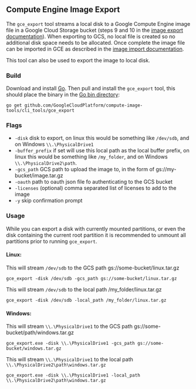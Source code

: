 ## Compute Engine Image Export

The `gce_export` tool streams a local disk to a Google Compute Engine image 
file in a Google Cloud Storage bucket (steps 9 and 10 in the
[image export documentation](https://cloud.google.com/compute/docs/images/export-image)).
When exporting to GCS, no local file is created so no additional disk space needs to be allocated. 
Once complete the image file can be imported in GCE as described in the 
[image import documentation](https://cloud.google.com/compute/docs/images/import-existing-image).

This tool can also be used to export the image to local disk.

### Build
Download and install [Go](https://golang.org/doc/install). Then pull and 
install the `gce_export` tool, this should place the binary in the 
[Go bin directory](https://golang.org/doc/code.html#GOPATH):

```
go get github.com/GoogleCloudPlatform/compute-image-tools/cli_tools/gce_export
```

### Flags

+ `-disk` disk to export, on linux this would be something like `/dev/sdb`, and on
Windows `\\.\PhysicalDrive1`
+ `-buffer_prefix` if set will use this local path as the local buffer prefix, on linux this would
be something like `/my_folder`, and on Windows `\\.\PhysicalDrive2\path`.
+ `-gcs_path` GCS path to upload the image to, in the form of gs://my-bucket/image.tar.gz
+ `-oauth` path to oauth json file fo authenticating to the GCS bucket
+ `-licenses` (optional) comma separated list of licenses to add to the image
+ `-y` skip confirmation prompt

### Usage

While you can export a disk with currently mounted partitions, or even the disk
containing the current root partition it is recommended to unmount all partitions
prior to running `gce_export`.

#### Linux:

This will stream `/dev/sdb` to the GCS path gs://some-bucket/linux.tar.gz

```
gce_export -disk /dev/sdb -gcs_path gs://some-bucket/linux.tar.gz
```

This will stream `/dev/sdb` to the local path /my_folder/linux.tar.gz

```
gce_export -disk /dev/sdb -local_path /my_folder/linux.tar.gz
```

#### Windows:

This will stream `\\.\PhysicalDrive1` to the GCS path
gs://some-bucket/path/windows.tar.gz

```
gce_export.exe -disk \\.\PhysicalDrive1 -gcs_path gs://some-bucket/windows.tar.gz
```

This will stream `\\.\PhysicalDrive1` to the local path
`\\.\PhysicalDrive2\path\windows.tar.gz`

```
gce_export.exe -disk \\.\PhysicalDrive1 -local_path \\.\PhysicalDrive2\path\windows.tar.gz
```

